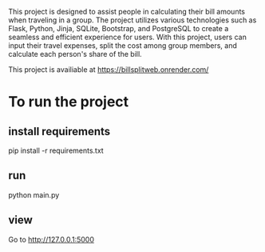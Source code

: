 This project is designed to assist people in calculating their bill amounts when traveling in a group. The project utilizes various technologies such as Flask, Python, Jinja, SQLite, Bootstrap, and PostgreSQL to create a seamless and efficient experience for users. With this project, users can input their travel expenses, split the cost among group members, and calculate each person's share of the bill. 

This project is availiable at https://billsplitweb.onrender.com/

# To run the project
## install requirements
pip install -r requirements.txt
## run 
python main.py
## view
Go to http://127.0.0.1:5000

